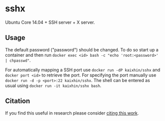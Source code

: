 sshx
====
Ubuntu Core 14.04 + SSH server + X server.

Usage
-----
The default password ("password") should be changed. To do so start up a container and then run `docker exec <id> bash -c "echo 'root:<password>' | chpasswd"`.

For automatically mapping a SSH port use `docker run -dP kaixhin/sshx` and `docker port <id>` to retrieve the port.
For specifying the port manually use `docker run -d -p <port>:22 kaixhin/sshx`.
The shell can be entered as usual using `docker run -it kaixhin/sshx bash`.

Citation
--------
If you find this useful in research please consider [citing this work](https://github.com/Kaixhin/dockerfiles/blob/master/CITATION.md).
